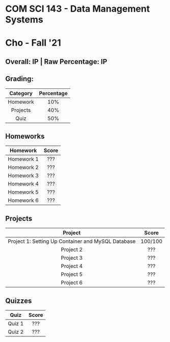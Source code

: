 # COM SCI 143 - Data Management Systems

# Cho - Fall '21

## Overall: IP | Raw Percentage: IP

## Grading:

| Category | Percentage |
| :------: | :--------: |
| Homework |    10%     |
| Projects |    40%     |
|   Quiz   |    50%     |

## Homeworks

|  Homework  | Score |
| :--------: | :---: |
| Homework 1 |  ???  |
| Homework 2 |  ???  |
| Homework 3 |  ???  |
| Homework 4 |  ???  |
| Homework 5 |  ???  |
| Homework 6 |  ???  |

## Projects

|                      Project                       |  Score  |
| :------------------------------------------------: | :-----: |
| Project 1: Setting Up Container and MySQL Database | 100/100 |
|                     Project 2                      |   ???   |
|                     Project 3                      |   ???   |
|                     Project 4                      |   ???   |
|                     Project 5                      |   ???   |
|                     Project 6                      |   ???   |

## Quizzes

|  Quiz  | Score |
| :----: | :---: |
| Quiz 1 |  ???  |
| Quiz 2 |  ???  |

